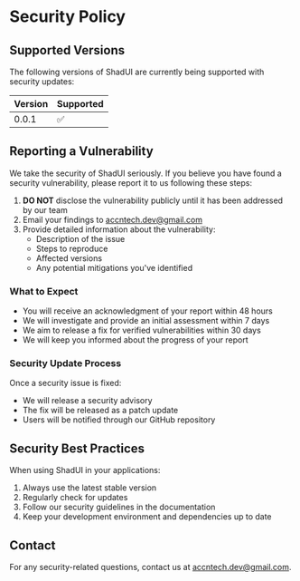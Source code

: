 # Security Policy

## Supported Versions

The following versions of ShadUI are currently being supported with security updates:

| Version | Supported |
|---------| --------- |
| 0.0.1   | ✅        |

## Reporting a Vulnerability

We take the security of ShadUI seriously. If you believe you have found a security vulnerability, please report it to us following these steps:

1. **DO NOT** disclose the vulnerability publicly until it has been addressed by our team
2. Email your findings to accntech.dev@gmail.com
3. Provide detailed information about the vulnerability:
   - Description of the issue
   - Steps to reproduce
   - Affected versions
   - Any potential mitigations you've identified

### What to Expect

- You will receive an acknowledgment of your report within 48 hours
- We will investigate and provide an initial assessment within 7 days
- We aim to release a fix for verified vulnerabilities within 30 days
- We will keep you informed about the progress of your report

### Security Update Process

Once a security issue is fixed:

- We will release a security advisory
- The fix will be released as a patch update
- Users will be notified through our GitHub repository

## Security Best Practices

When using ShadUI in your applications:

1. Always use the latest stable version
2. Regularly check for updates
3. Follow our security guidelines in the documentation
4. Keep your development environment and dependencies up to date

## Contact

For any security-related questions, contact us at accntech.dev@gmail.com.
